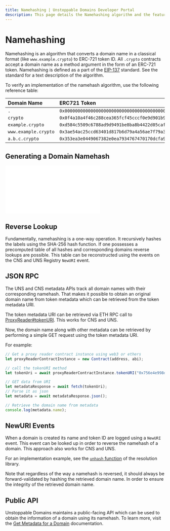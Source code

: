 ```yaml
---
title: Namehashing | Unstoppable Domains Developer Portal
description: This page details the Namehashing algorithm and the features of the ERC-721 token standard.
---
```


# Namehashing

Namehashing is an algorithm that converts a domain name in a classical format \(like `www.example.crypto`\) to ERC-721 token ID. All `.crypto` contracts accept a domain name as a method argument in the form of an ERC-721 token. Namehashing is defined as a part of the [EIP-137](https://github.com/ethereum/EIPs/blob/master/EIPS/eip-137.md#namehash-algorithm) standard. See the standard for a text description of the algorithm.

To verify an implementation of the namehash algorithm, use the following reference table:

| Domain Name | ERC721 Token |
| :--- | :--- |
| `.` | `0x0000000000000000000000000000000000000000000000000000000000000000` |
| `crypto` | `0x0f4a10a4f46c288cea365fcf45cccf0e9d901b945b9829ccdb54c10dc3cb7a6f` |
| `example.crypto` | `0xd584c5509c6788ad9d9491be8ba8b4422d05caf62674a98fbf8a9988eeadfb7e` |
| `www.example.crypto` | `0x3ae54ac25ccd63401d817b6d79a4a56ae7f79a332fe77a98fa0c9d10adf9b2a1` |
| `a.b.c.crypto` | `0x353ea3e0449067382e0ea7934767470170dcfa9c49b1be0fe708adc4b1f9cf13` |

## Generating a Domain Namehash

<embed src="/snippets/_namehashing-snippets.md" />

## Reverse Lookup

Fundamentally, namehashing is a one-way operation. It recursively hashes the labels using the SHA-256 hash function. If one possesses a precomputed table of all hashes and corresponding domains reverse lookups are possible. This table can be reconstructed using the events on the CNS and UNS Registry `NewURI` event.

## JSON RPC

The UNS and CNS metadata APIs track all domain names with their corresponding namehash. That makes it possible to obtain an original domain name from token metadata which can be retrieved from the token metadata URI.

The token metadata URI can be retrieved via ETH RPC call to [ProxyReader\#tokenURI](https://github.com/unstoppabledomains/uns/blob/1ee37ef421bb9539b7254b9b0add5215c94282ec/contracts/ProxyReader.sol#L38). This works for CNS and UNS.

Now, the domain name along with other metadata can be retrieved by performing a simple GET request using the token metadata URI.

For example:

```javascript
// Get a proxy reader contract instance using web3 or ethers
let proxyReaderContractInstance = new Contract(address, abi);

// call the tokenURI method
let tokenUri = await proxyReaderContractInstance.tokenURI("0x756e4e998dbffd803c21d23b06cd855cdc7a4b57706c95964a37e24b47c10fc9");

// GET data from URI
let metadataResponse = await fetch(tokenUri);
// Parse it as json
let metadata = await metadataResponse.json();

// Retrieve the domain name from metadata
console.log(metadata.name);
```

## NewURI Events

When a domain is created its name and token ID are logged using a `NewURI` event. This event can be looked up in order to reverse the namehash of a domain. This approach also works for CNS and UNS.

For an implementation example, see the [`unhash` function](https://github.com/unstoppabledomains/resolution/blob/221170af1ece1d97c02c86d6d1645d4c5761005e/src/Resolution.ts#L613) of the resolution library.

Note that regardless of the way a namehash is reversed, it should always be forward-validated by hashing the retrieved domain name. In order to ensure the integrity of the retrieved domain name.

## Public API

Unstoppable Domains maintains a public-facing API which can be used to obtain the information of a domain using its namehash. To learn more, visit the [Get Metadata for a Domain](https://docs.unstoppabledomains.com/openapi/resolution/#operation/MetaDataController.getMetaData) documentation.
